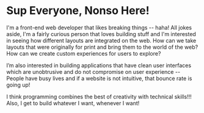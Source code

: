 # Sup Everyone, Nonso Here!

I'm a front-end web developer that likes breaking things -- haha! All jokes aside, I'm a fairly curious person that loves building stuff and I'm interested in seeing how different layouts are integrated on the web. How can we take layouts that were originally for print and bring them to the world of the web? How can we create custom experiences for users to explore?

I’m also interested in building applications that have clean user interfaces which are unobtrusive and do not compromise on user experience -- People have busy lives and if a website is not intuitive, that bounce rate is going up!

I think programming combines the best of creativity with technical skills!!! Also, I get to build whatever I want, whenever I want!
